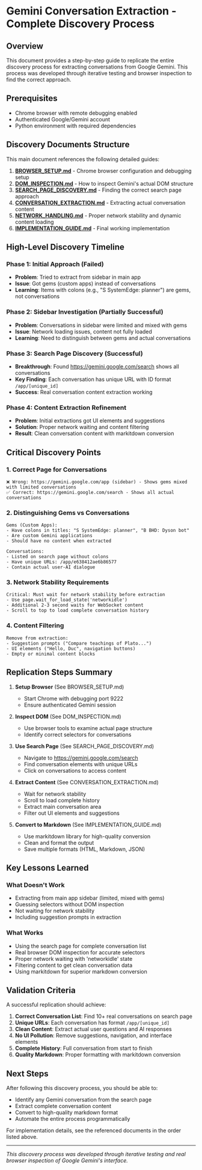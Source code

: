 # Gemini Conversation Extraction - Complete Discovery Process

## Overview

This document provides a step-by-step guide to replicate the entire discovery process for extracting conversations from Google Gemini. This process was developed through iterative testing and browser inspection to find the correct approach.

## Prerequisites

- Chrome browser with remote debugging enabled
- Authenticated Google/Gemini account
- Python environment with required dependencies

## Discovery Documents Structure

This main document references the following detailed guides:

1. **[BROWSER_SETUP.md](BROWSER_SETUP.md)** - Chrome browser configuration and debugging setup
2. **[DOM_INSPECTION.md](DOM_INSPECTION.md)** - How to inspect Gemini's actual DOM structure
3. **[SEARCH_PAGE_DISCOVERY.md](SEARCH_PAGE_DISCOVERY.md)** - Finding the correct search page approach
4. **[CONVERSATION_EXTRACTION.md](CONVERSATION_EXTRACTION.md)** - Extracting actual conversation content
5. **[NETWORK_HANDLING.md](NETWORK_HANDLING.md)** - Proper network stability and dynamic content loading
6. **[IMPLEMENTATION_GUIDE.md](IMPLEMENTATION_GUIDE.md)** - Final working implementation

## High-Level Discovery Timeline

### Phase 1: Initial Approach (Failed)
- **Problem**: Tried to extract from sidebar in main app
- **Issue**: Got gems (custom apps) instead of conversations
- **Learning**: Items with colons (e.g., "S SystemEdge: planner") are gems, not conversations

### Phase 2: Sidebar Investigation (Partially Successful)
- **Problem**: Conversations in sidebar were limited and mixed with gems
- **Issue**: Network loading issues, content not fully loaded
- **Learning**: Need to distinguish between gems and actual conversations

### Phase 3: Search Page Discovery (Successful)
- **Breakthrough**: Found https://gemini.google.com/search shows all conversations
- **Key Finding**: Each conversation has unique URL with ID format `/app/[unique_id]`
- **Success**: Real conversation content extraction working

### Phase 4: Content Extraction Refinement
- **Problem**: Initial extractions got UI elements and suggestions
- **Solution**: Proper network waiting and content filtering
- **Result**: Clean conversation content with markitdown conversion

## Critical Discovery Points

### 1. Correct Page for Conversations
```
❌ Wrong: https://gemini.google.com/app (sidebar) - Shows gems mixed with limited conversations
✅ Correct: https://gemini.google.com/search - Shows all actual conversations
```

### 2. Distinguishing Gems vs Conversations
```
Gems (Custom Apps):
- Have colons in titles: "S SystemEdge: planner", "B BHD: Dyson bot"
- Are custom Gemini applications
- Should have no content when extracted

Conversations:
- Listed on search page without colons
- Have unique URLs: /app/e638412ae6b86577
- Contain actual user-AI dialogue
```

### 3. Network Stability Requirements
```
Critical: Must wait for network stability before extraction
- Use page.wait_for_load_state('networkidle')
- Additional 2-3 second waits for WebSocket content
- Scroll to top to load complete conversation history
```

### 4. Content Filtering
```
Remove from extraction:
- Suggestion prompts ("Compare teachings of Plato...")
- UI elements ("Hello, Duc", navigation buttons)
- Empty or minimal content blocks
```

## Replication Steps Summary

1. **Setup Browser** (See BROWSER_SETUP.md)
   - Start Chrome with debugging port 9222
   - Ensure authenticated Gemini session

2. **Inspect DOM** (See DOM_INSPECTION.md)
   - Use browser tools to examine actual page structure
   - Identify correct selectors for conversations

3. **Use Search Page** (See SEARCH_PAGE_DISCOVERY.md)
   - Navigate to https://gemini.google.com/search
   - Find conversation elements with unique URLs
   - Click on conversations to access content

4. **Extract Content** (See CONVERSATION_EXTRACTION.md)
   - Wait for network stability
   - Scroll to load complete history
   - Extract main conversation area
   - Filter out UI elements and suggestions

5. **Convert to Markdown** (See IMPLEMENTATION_GUIDE.md)
   - Use markitdown library for high-quality conversion
   - Clean and format the output
   - Save multiple formats (HTML, Markdown, JSON)

## Key Lessons Learned

### What Doesn't Work
- Extracting from main app sidebar (limited, mixed with gems)
- Guessing selectors without DOM inspection
- Not waiting for network stability
- Including suggestion prompts in extraction

### What Works
- Using the search page for complete conversation list
- Real browser DOM inspection for accurate selectors
- Proper network waiting with 'networkidle' state
- Filtering content to get clean conversation data
- Using markitdown for superior markdown conversion

## Validation Criteria

A successful replication should achieve:

1. **Correct Conversation List**: Find 10+ real conversations on search page
2. **Unique URLs**: Each conversation has format `/app/[unique_id]`
3. **Clean Content**: Extract actual user questions and AI responses
4. **No UI Pollution**: Remove suggestions, navigation, and interface elements
5. **Complete History**: Full conversation from start to finish
6. **Quality Markdown**: Proper formatting with markitdown conversion

## Next Steps

After following this discovery process, you should be able to:
- Identify any Gemini conversation from the search page
- Extract complete conversation content
- Convert to high-quality markdown format
- Automate the entire process programmatically

For implementation details, see the referenced documents in the order listed above.

---

*This discovery process was developed through iterative testing and real browser inspection of Google Gemini's interface.*
